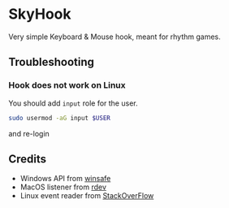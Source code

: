 # SkyHook

Very simple Keyboard & Mouse hook, meant for rhythm games.

## Troubleshooting

### Hook does not work on Linux

You should add `input` role for the user.

```sh
sudo usermod -aG input $USER
```

and re-login

## Credits

- Windows API from [winsafe](https://github.com/rodrigocfd/winsafe)
- MacOS listener from [rdev](https://github.com/Narsil/rdev)
- Linux event reader from [StackOverFlow](https://stackoverflow.com/a/69745021)
